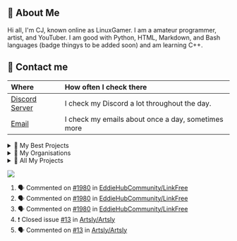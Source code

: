 ## 📖 About Me
Hi all, I'm CJ, known online as LinuxGamer. I am a amateur programmer, artist, and YouTuber. I am good with Python, HTML, Markdown, and Bash languages (badge thingys to be added soon) and am learning C++.

## 💬 Contact me
| Where | How often I check there |
| :--- | :--- |
| [Discord Server](https://discord.gg/s58s2b9Xpr) | I check my Discord a lot throughout the day. |
| [Email](mailto:charl.cj.monke@gmail.com) | I check my emails about once a day, sometimes more |

<details>
<summary>📁 My Best Projects</summary>
<br>
   I have many projects in my repos, but the ones that I want to highlight are the following:   
   
   | Project Name | Languages | Active | My Last Commit To Project |
   | :--- | :--- | :--- | :--- |
   | [Pynotes](https://github.com/Pynotesteam) | Python | No | 30 March 2022 |
   | [Libresprite](https://github.com/Libresprite/Libresprite) | C++ | Yes | 7 February 2022 |
   | [Libresprite Dotto](https://github.com/Libresprite/Dotto) | C++ | Yes | My commit was implemented by FManga as I didn't know how to do it properly at the time. |
   | [Artsly](https://github.com/Artsly/Artsly) | Python | Yes | 12 August 2022 |
</details>

<details>
<summary>📁 My Organisations</summary>
<br>
   I am members of a few organisations. Here is a list.
   
   | Organisation Name | Active (Yes or No) |
   | :--- | :--- |
   | [Artsly](https://github.com/Artsly) | Yes |
   | [Linux Flights](https://github/Linux-Flights) | Yes |
   | [Pynotes](https://github.com/Pynotesteam) | No |
   | [EddieHub](https://github.com/EddieHubCommunity) | Yes |
</details>

<details>
<summary>📁 All My Projects</summary>
<br>
   List of all my projects (Active and Non Active):
   
   | Repo Name |
   | :--- |
   | [Artsly](https://github.com/Artsly/Artsly) |
   | [Pynotes](https://github.com/pynotesteam/pynotes) |
   | [LinuxFlights - Hawk T2](https://github.com/LinuxFlights/HawkT2) |
   | [LinuxFlights - DHC1](https://github.com/LinuxFlights/DHC1) |
   | [LinuxGamer Website](https://github.com/LinuxGamer/linuxgamer.github.io) |
   | [Libresprite Legacy](https://github.com/LibreSprite/LibreSprite) |
   | [Libresprite Dotto](https://github.com/LibreSprite/Dotto) |
</details>

<img 
   src="https://github-readme-stats.vercel.app/api?username=LinuxGamer&show_icons=true&theme=tokyonight" 
/>


    
<!--START_SECTION:activity-->
1. 🗣 Commented on [#1980](https://github.com/EddieHubCommunity/LinkFree/issues/1980) in [EddieHubCommunity/LinkFree](https://github.com/EddieHubCommunity/LinkFree)
2. 🗣 Commented on [#1980](https://github.com/EddieHubCommunity/LinkFree/issues/1980) in [EddieHubCommunity/LinkFree](https://github.com/EddieHubCommunity/LinkFree)
3. 🗣 Commented on [#1980](https://github.com/EddieHubCommunity/LinkFree/issues/1980) in [EddieHubCommunity/LinkFree](https://github.com/EddieHubCommunity/LinkFree)
4. ❗️ Closed issue [#13](https://github.com/Artsly/Artsly/issues/13) in [Artsly/Artsly](https://github.com/Artsly/Artsly)
5. 🗣 Commented on [#13](https://github.com/Artsly/Artsly/issues/13) in [Artsly/Artsly](https://github.com/Artsly/Artsly)
<!--END_SECTION:activity-->
